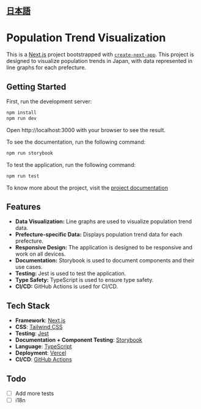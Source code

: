 [日本語](./README_JP.md)
--- 

# Population Trend Visualization

This is a [Next.js](https://nextjs.org/) project bootstrapped
with [`create-next-app`](https://github.com/vercel/next.js/tree/canary/packages/create-next-app). This project is
designed to visualize population trends in Japan, with data represented in line graphs for each prefecture.

## Getting Started

First, run the development server:

```bash
npm install
npm run dev
```

Open http://localhost:3000 with your browser to see the result.

To see the documentation, run the following command:

```bash
npm run storybook
```

To test the application, run the following command:

```bash
npm run test
```

To know more about the project, visit
the [project documentation](https://population-trend-display-document.vercel.app/?path=/docs/introduction--docs)

###

## Features

- **Data Visualization:** Line graphs are used to visualize population trend data.
- **Prefecture-specific Data:** Displays population trend data for each prefecture.
- **Responsive Design:** The application is designed to be responsive and work on all devices.
- **Documentation:** Storybook is used to document components and their use cases.
- **Testing:** Jest is used to test the application.
- **Type Safety:** TypeScript is used to ensure type safety.
- **CI/CD:** GitHub Actions is used for CI/CD.

## Tech Stack

- **Framework**: [Next.js](https://nextjs.org/)
- **CSS**: [Tailwind CSS](https://tailwindcss.com/)
- **Testing**: [Jest](https://jestjs.io/)
- **Documentation + Component Testing**: [Storybook](https://storybook.js.org/)
- **Language**: [TypeScript](https://www.typescriptlang.org/)
- **Deployment**: [Vercel](https://vercel.com/)
- **CI/CD**: [GitHub Actions](https://github.com)

## Todo

- [ ] Add more tests
- [ ] i18n
